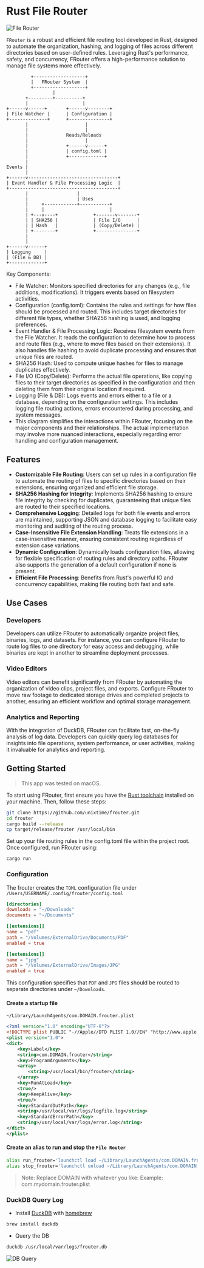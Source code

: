 # Rust File Router

![File Router](media/FRouter-Logo.png)


`FRouter` is a robust and efficient file routing tool developed in Rust, designed to automate the organization, hashing, and logging of files across different directories based on user-defined rules. Leveraging Rust's performance, safety, and concurrency, FRouter offers a high-performance solution to manage file systems more effectively.

```
         +-------------------+
         |   FRouter System  |
         +-------------------+
                 |
       +---------+----------+
       |                    |
+------v------+       +------v--------+
| File Watcher |      | Configuration |
+--------------+      +---------------+
       |                     |
       |                     |
       |              Reads/Reloads
       |                     |
       |              +------v------+
       |              | config.toml |
       |              +-------------+
       |
Events |
       |
+------v---------------------------------+
| Event Handler & File Processing Logic  |
+----------------------------------------+
       |                  |
       |                  | Uses
       |     +------------+-----------+
       |     |                        |
       | +---v----+             +-------v-------+
       | | SHA256 |             | File I/O      |
       | | Hash   |             | (Copy/Delete) |
       | +--------+             +---------------+
       |
       |
+------v------+
| Logging     |
| (File & DB) |
+-------------+
```

Key Components:
* File Watcher: Monitors specified directories for any changes (e.g., file additions, modifications). It triggers events based on filesystem activities.
* Configuration (config.toml): Contains the rules and settings for how files should be processed and routed. This includes target directories for different file types, whether SHA256 hashing is used, and logging preferences.
* Event Handler & File Processing Logic: Receives filesystem events from the File Watcher. It reads the configuration to determine how to process and route files (e.g., where to move files based on their extensions). It also handles file hashing to avoid duplicate processing and ensures that unique files are routed.
* SHA256 Hash: Used to compute unique hashes for files to manage duplicates effectively.
* File I/O (Copy/Delete): Performs the actual file operations, like copying files to their target directories as specified in the configuration and then deleting them from their original location if required.
* Logging (File & DB): Logs events and errors either to a file or a database, depending on the configuration settings. This includes logging file routing actions, errors encountered during processing, and system messages.
* This diagram simplifies the interactions within FRouter, focusing on the major components and their relationships. The actual implementation may involve more nuanced interactions, especially regarding error handling and configuration management.


## Features
- **Customizable File Routing**: Users can set up rules in a configuration file to automate the routing of files to specific directories based on their extensions, ensuring organized and efficient file storage.
- **SHA256 Hashing for Integrity**: Implements SHA256 hashing to ensure file integrity by checking for duplicates, guaranteeing that unique files are routed to their specified locations.
- **Comprehensive Logging**: Detailed logs for both file events and errors are maintained, supporting JSON and database logging to facilitate easy monitoring and auditing of the routing process.
- **Case-Insensitive File Extension Handling**: Treats file extensions in a case-insensitive manner, ensuring consistent routing regardless of extension case variations.
- **Dynamic Configuration**: Dynamically loads configuration files, allowing for flexible specification of routing rules and directory paths. FRouter also supports the generation of a default configuration if none is present.
- **Efficient File Processing**: Benefits from Rust's powerful IO and concurrency capabilities, making file routing both fast and safe.

## Use Cases

### Developers
Developers can utilize FRouter to automatically organize project files, binaries, logs, and datasets. For instance, you can configure FRouter to route log files to one directory for easy access and debugging, while binaries are kept in another to streamline deployment processes.

### Video Editors
Video editors can benefit significantly from FRouter by automating the organization of video clips, project files, and exports. Configure FRouter to move raw footage to dedicated storage drives and completed projects to another, ensuring an efficient workflow and optimal storage management.

### Analytics and Reporting
With the integration of DuckDB, FRouter can facilitate fast, on-the-fly analysis of log data. Developers can quickly query log databases for insights into file operations, system performance, or user activities, making it invaluable for analytics and reporting.


## Getting Started

> This app was tested on macOS.

To start using FRouter, first ensure you have the [Rust toolchain](https://www.rust-lang.org/tools/install) installed on your machine. Then, follow these steps:

```bash
git clone https://github.com/unixtime/frouter.git
cd frouter
cargo build --release
cp target/release/frouter /usr/local/bin
```

Set up your file routing rules in the config.toml file within the project root. Once configured, run FRouter using:

```bash
cargo run
```

### Configuration

The frouter creates the `TOML` configuration file under `/Users/USERNAME/.config/frouter/config.toml`

```toml
[directories]
downloads = "~/Downloads"
documents = "~/Documents"

[[extensions]]
name = "pdf"
path = "/Volumes/ExternalDrive/Documents/PDF"
enabled = true

[[extensions]]
name = "jpg"
path = "/Volumes/ExternalDrive/Images/JPG"
enabled = true
```

This configuration specifies that `PDF` and `JPG` files should be routed to separate directories under `~/Downloads`.

#### Create a startup file

`~/Library/LaunchAgents/com.DOMAIN.frouter.plist`

```xml
<?xml version="1.0" encoding="UTF-8"?>
<!DOCTYPE plist PUBLIC "-//Apple//DTD PLIST 1.0//EN" "http://www.apple.com/DTDs/PropertyList-1.0.dtd">
<plist version="1.0">
<dict>
    <key>Label</key>
    <string>com.DOMAIN.frouter</string>
    <key>ProgramArguments</key>
    <array>
        <string>/usr/local/bin/frouter</string>
    </array>
    <key>RunAtLoad</key>
    <true/>
    <key>KeepAlive</key>
    <true/>
    <key>StandardOutPath</key>
    <string>/usr/local/var/logs/logfile.log</string>
    <key>StandardErrorPath</key>
    <string>/usr/local/var/logs/error.log</string>
</dict>
</plist>
```

#### Create an alias to run and stop the `File Router`

```bash
alias run_frouter='launchctl load ~/Library/LaunchAgents/com.DOMAIN.frouter.plist'
alias stop_frouter='launchctl unload ~/Library/LaunchAgents/com.DOMAIN.frouter.plist'
```

> Note: Replace DOMAIN with whatever you like:
> Example: com.mydomain.frouter.plist

### DuckDB Query Log

- Install [DuckDB](https://duckdb.org/) with [homebrew](https://brew.sh/)
```bash
brew install duckdb
```

- Query the DB
```bash
duckdb /usr/local/var/logs/frouter.db
```

![DB Query](media/duckdb_log_query.png)
